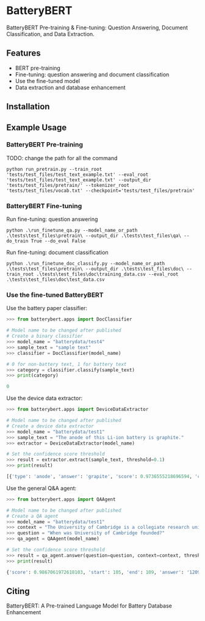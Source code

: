 # BatteryBERT
BatteryBERT Pre-training & Fine-tuning: Question Answering, Document Classification, and Data Extraction.

## Features

- BERT pre-training
- Fine-tuning: question answering and document classification
- Use the fine-tuned model
- Data extraction and database enhancement

## Installation

## Example Usage
### BatteryBERT Pre-training
TODO: change the path for all the command
```
python run_pretrain.py --train_root 'tests/test_files/test_text_example.txt' --eval_root 'tests/test_files/test_text_example.txt' --output_dir 'tests/test_files/pretrain/' --tokenizer_root 'tests/test_files/vocab.txt' --checkpoint='tests/test_files/pretrain'
```

### BatteryBERT Fine-tuning
Run fine-tuning: question answering
```
python .\run_finetune_qa.py --model_name_or_path .\tests\test_files\pretrain\ --output_dir .\tests\test_files\qa\ --do_train True --do_eval False
```

Run fine-tuning: document classification
```
python .\run_finetune_doc_classify.py --model_name_or_path .\tests\test_files\pretrain\ --output_dir .\tests\test_files\doc\ --train_root .\tests\test_files\doc\training_data.csv --eval_root .\tests\test_files\doc\test_data.csv
```
### Use the fine-tuned BatteryBERT
Use the battery paper classifier:
```python
>>> from batterybert.apps import DocClassifier

# Model name to be changed after published
# Create a binary classifier
>>> model_name = "batterydata/test4"
>>> sample_text = "sample text"
>>> classifier = DocClassifier(model_name)

# 0 for non-battery text, 1 for battery text
>>> category = classifier.classify(sample_text)
>>> print(category)

0
```

Use the device data extractor:
```python
>>> from batterybert.apps import DeviceDataExtractor

# Model name to be changed after published
# Create a device data extractor
>>> model_name = "batterydata/test1"
>>> sample_text = "The anode of this Li-ion battery is graphite."
>>> extractor = DeviceDataExtractor(model_name)

# Set the confidence score threshold
>>> result = extractor.extract(sample_text, threshold=0.1)
>>> print(result)

[{'type': 'anode', 'answer': 'grapite', 'score': 0.9736555218696594, 'context': 'The anode of this battery is grapite.'}]
```

Use the general Q&A agent:
```python
>>> from batterybert.apps import QAAgent

# Model name to be changed after published
# Create a QA agent
>>> model_name = "batterydata/test1"
>>> context = "The University of Cambridge is a collegiate research university in Cambridge, United Kingdom. Founded in 1209 and granted a royal charter by Henry III in 1231, Cambridge is the second-oldest university in the English-speaking world and the world's fourth-oldest surviving university."
>>> question = "When was University of Cambridge founded?"
>>> qa_agent = QAAgent(model_name)

# Set the confidence score threshold
>>> result = qa_agent.answer(question=question, context=context, threshold=0.1)
>>> print(result)

{'score': 0.9867061972618103, 'start': 105, 'end': 109, 'answer': '1209'}
```
## Citing
BatteryBERT: A Pre-trained Language Model for Battery Database Enhancement
